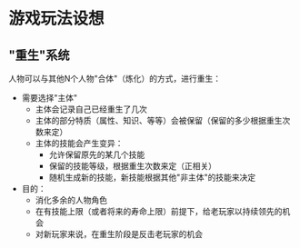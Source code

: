 # 游戏玩法设想

## "重生"系统

人物可以与其他N个人物"合体"（炼化）的方式，进行重生：
- 需要选择"主体"
    - 主体会记录自己已经重生了几次
    - 主体的部分特质（属性、知识、等等）会被保留（保留的多少根据重生次数来定）
    - 主体的技能会产生变异：
        - 允许保留原先的某几个技能
        - 保留的技能等级，根据重生次数来定（正相关）
        - 随机生成新的技能，新技能根据其他"非主体"的技能来决定
- 目的：
    - 消化多余的人物角色
    - 在有技能上限（或者将来的寿命上限）前提下，给老玩家以持续领先的机会
    - 对新玩家来说，在重生阶段是反击老玩家的机会